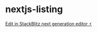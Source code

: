# nextjs-listing

[Edit in StackBlitz next generation editor ⚡️](https://stackblitz.com/~/github.com/laxmariappan/nextjs-listing)